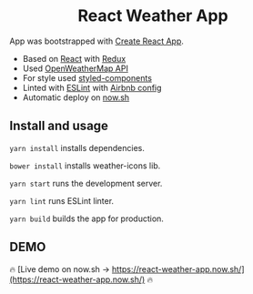 <h1 align="center">React Weather App</h1

App was bootstrapped with [Create React App](https://github.com/facebookincubator/create-react-app).

* Based on [React](https://github.com/facebook/react) with [Redux](https://github.com/reactjs/redux)
* Used [OpenWeatherMap API](https://openweathermap.org/api)
* For style used [styled-components](https://github.com/styled-components/styled-components)
* Linted with [ESLint](http://eslint.org) with [Airbnb config](https://github.com/airbnb/javascript/tree/master/packages/eslint-config-airbnb)
* Automatic deploy on [now.sh](https://zeit.co/now)

## Install and usage

`yarn install` installs dependencies.

`bower install` installs weather-icons lib.

`yarn start` runs the development server.

`yarn lint` runs ESLint linter.

`yarn build` builds the app for production.

## DEMO

🔥 [Live demo on now.sh → https://react-weather-app.now.sh/](https://react-weather-app.now.sh/) 🔥